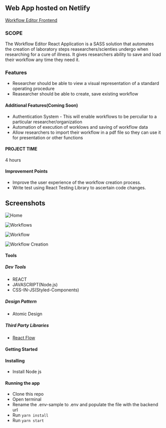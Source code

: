 ## Web App hosted on Netlify

[Workflow Editor Frontend](https://workflow-editor-frontend.netlify.app/)

### SCOPE

The Workflow Editor React Application is a SASS solution that automates the creation of laboratory steps reasearchers/scienties undergo when researching for a cure of illness. It gives researchers ability to save and load their workflow any time they need it.

### Features

- Researcher should be able to view a visual representation of a standard operating procedure
- Reasearcher should be able to create, save existing workflow

#### Additional Features(Coming Soon)

- Authentication System - This will enable workflows to be perculiar to a particular researcher/organization
- Automation of execution of worklows and saving of workflow data
- Allow researchers to import their workflow in a pdf file so they can use it for presentation or other functions

#### PROJECT TIME

4 hours

#### Improvement Points

- Improve the user experience of the workflow creation process.
- Write test using React Testing Library to ascertain code changes.

## Screenshots

![Home](https://github.com/abobos/workflow-editor-react/tree/develop/public/workflows-display/Home.png)

![Workflows](https://github.com/abobos/workflow-editor-react/tree/develop/public/workflows-display/Workflows.png)

![Workflow](https://github.com/abobos/workflow-editor-react/tree/develop/public/workflows-display/Workflow.png)

![Workflow Creation](https://github.com/abobos/workflow-editor-react/tree/develop/public/workflows-display/Workflow-new.png)

#### Tools

##### Dev Tools

- REACT
- JAVASCRIPT(Node.js)
- CSS-IN-JS(Styled-Components)

##### Design Pattern

- Atomic Design

##### Third Party Libraries

- [React Flow](https://reactflow.dev/docs/getting-started/core-concepts/)

#### Getting Started

#### Installing

- Install Node js

#### Running the app

- Clone this repo
- Open terminal
- Rename the .env-sample to .env and populate the file with the backend url
- Run `yarn install`
- Run `yarn start`
